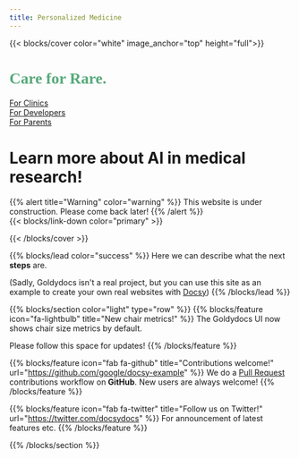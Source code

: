 ```yaml
---
title: Personalized Medicine
---
```


{{< blocks/cover color="white" image_anchor="top" height="full">}}


<div class="container">

<div class ="row">

<h1 style="color:rgb(0, 126, 54); opacity: .65; font-family: Roboto Mono ">Care for Rare.</h1>

</div>

<div class="row justify-content-center">
<div class="col-7">
<div class="btn-toolbar mt-5" role="toolbar" aria-label="Toolbar with button groups">
  <div class="btn-group me-2" role="group" aria-label="First group">
    <a type="button" class="btn btn-lg btn-primary me-3 mb-4" target='_top' href="/about/">For Clinics <i class="fas fa-arrow-alt-circle-right ms-2"></i></a>
  </div>
  <div class="btn-group me-2" role="group" aria-label="Second group">
    <a type="button" class="btn btn-lg btn-success me-3 mb-4" target='_top' href="/docs/">For Developers <i class="fas fa-arrow-alt-circle-right ms-2"></i></a>
  </div>
  <div class="btn-group me-2" role="group" aria-label="Third group">
    <a type="button" class="btn btn-lg btn-primary me-3 mb-4" target='_top' href="/about/">For Parents <i class="fas fa-arrow-alt-circle-right ms-2"></i></a>
  </div>
</div>
</div>
</div>



<h1 class="lead mt-5 font-weight-bold display-5">Learn more about AI in medical research!</h1>


<div class="row mt-5">
{{% alert title="Warning" color="warning" %}}
This website is under construction. Please come back later!
{{% /alert %}}
</div>

<div class="row mt-5">
{{< blocks/link-down color="primary" >}}
</div>

</div>

{{< /blocks/cover >}}


{{% blocks/lead color="success" %}}
Here we can describe what the next **steps** are.

(Sadly, Goldydocs isn't a real project, but you can use this site as an example
to create your own real websites with [Docsy](https://docsy.dev))
{{% /blocks/lead %}}


{{% blocks/section color="light" type="row" %}}
{{% blocks/feature icon="fa-lightbulb" title="New chair metrics!" %}}
The Goldydocs UI now shows chair size metrics by default.

Please follow this space for updates!
{{% /blocks/feature %}}


{{% blocks/feature icon="fab fa-github" title="Contributions welcome!" url="https://github.com/google/docsy-example" %}}
We do a [Pull Request](https://github.com/google/docsy-example/pulls) contributions workflow on **GitHub**. New users are always welcome!
{{% /blocks/feature %}}


{{% blocks/feature icon="fab fa-twitter" title="Follow us on Twitter!" url="https://twitter.com/docsydocs" %}}
For announcement of latest features etc.
{{% /blocks/feature %}}


{{% /blocks/section %}}
